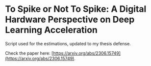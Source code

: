 # To Spike or Not To Spike: A Digital Hardware Perspective on Deep Learning Acceleration  

Script used for the estimations, updated to my thesis defense.

Check the paper here: [https://arxiv.org/abs/2306.15749](https://arxiv.org/abs/2306.15749).
